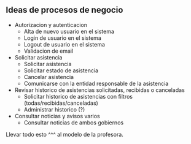 ## Ideas de procesos de negocio

- Autorizacion y autenticacion
    - Alta de nuevo usuario en el sistema
    - Login de usuario en el sistema
    - Logout de usuario en el sistema
    - Validacion de email
- Solicitar asistencia
    - Solicitar asistencia
    - Solicitar estado de asistencia
    - Cancelar asistencia
    - Comunicarse con la entidad responsable de la asistencia
- Revisar historico de asistencias solicitadas, recibidas o canceladas
    - Solicitar historico de asistencias con filtros (todas/recibidas/canceladas)
    - Administrar historico (?)
- Consultar noticias y avisos varios
    - Consultar noticias de ambos gobiernos

Llevar todo esto ^^^ al modelo de la profesora.